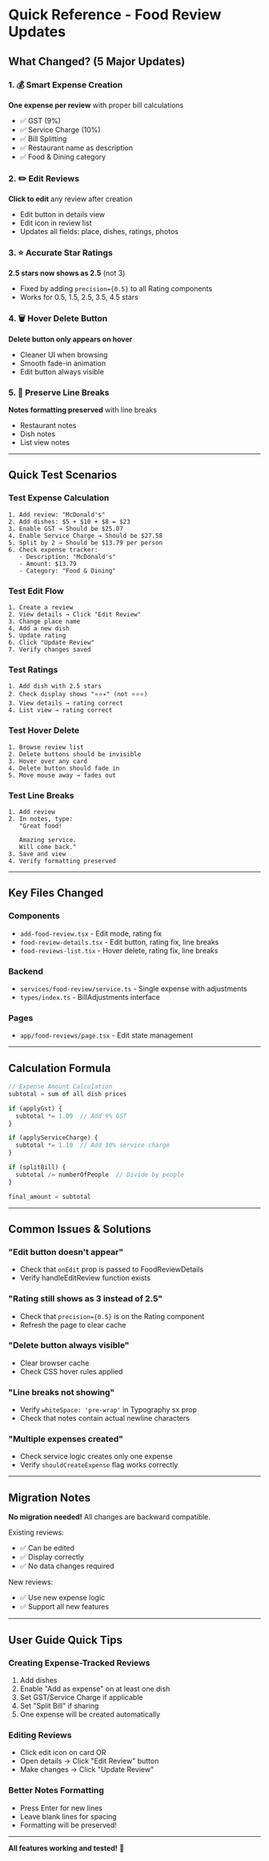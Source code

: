 # Quick Reference - Food Review Updates

## What Changed? (5 Major Updates)

### 1. 💰 Smart Expense Creation

**One expense per review** with proper bill calculations

- ✅ GST (9%)
- ✅ Service Charge (10%)
- ✅ Bill Splitting
- ✅ Restaurant name as description
- ✅ Food & Dining category

### 2. ✏️ Edit Reviews

**Click to edit** any review after creation

- Edit button in details view
- Edit icon in review list
- Updates all fields: place, dishes, ratings, photos

### 3. ⭐ Accurate Star Ratings

**2.5 stars now shows as 2.5** (not 3)

- Fixed by adding `precision={0.5}` to all Rating components
- Works for 0.5, 1.5, 2.5, 3.5, 4.5 stars

### 4. 🗑️ Hover Delete Button

**Delete button only appears on hover**

- Cleaner UI when browsing
- Smooth fade-in animation
- Edit button always visible

### 5. 📝 Preserve Line Breaks

**Notes formatting preserved** with line breaks

- Restaurant notes
- Dish notes
- List view notes

---

## Quick Test Scenarios

### Test Expense Calculation

```
1. Add review: "McDonald's"
2. Add dishes: $5 + $10 + $8 = $23
3. Enable GST → Should be $25.07
4. Enable Service Charge → Should be $27.58
5. Split by 2 → Should be $13.79 per person
6. Check expense tracker:
   - Description: "McDonald's"
   - Amount: $13.79
   - Category: "Food & Dining"
```

### Test Edit Flow

```
1. Create a review
2. View details → Click "Edit Review"
3. Change place name
4. Add a new dish
5. Update rating
6. Click "Update Review"
7. Verify changes saved
```

### Test Ratings

```
1. Add dish with 2.5 stars
2. Check display shows "⭐⭐✴️" (not ⭐⭐⭐)
3. View details → rating correct
4. List view → rating correct
```

### Test Hover Delete

```
1. Browse review list
2. Delete buttons should be invisible
3. Hover over any card
4. Delete button should fade in
5. Move mouse away → fades out
```

### Test Line Breaks

```
1. Add review
2. In notes, type:
   "Great food!

   Amazing service.
   Will come back."
3. Save and view
4. Verify formatting preserved
```

---

## Key Files Changed

### Components

- `add-food-review.tsx` - Edit mode, rating fix
- `food-review-details.tsx` - Edit button, rating fix, line breaks
- `food-reviews-list.tsx` - Hover delete, rating fix, line breaks

### Backend

- `services/food-review/service.ts` - Single expense with adjustments
- `types/index.ts` - BillAdjustments interface

### Pages

- `app/food-reviews/page.tsx` - Edit state management

---

## Calculation Formula

```javascript
// Expense Amount Calculation
subtotal = sum of all dish prices

if (applyGst) {
  subtotal *= 1.09  // Add 9% GST
}

if (applyServiceCharge) {
  subtotal *= 1.10  // Add 10% service charge
}

if (splitBill) {
  subtotal /= numberOfPeople  // Divide by people
}

final_amount = subtotal
```

---

## Common Issues & Solutions

### "Edit button doesn't appear"

- Check that `onEdit` prop is passed to FoodReviewDetails
- Verify handleEditReview function exists

### "Rating still shows as 3 instead of 2.5"

- Check that `precision={0.5}` is on the Rating component
- Refresh the page to clear cache

### "Delete button always visible"

- Clear browser cache
- Check CSS hover rules applied

### "Line breaks not showing"

- Verify `whiteSpace: 'pre-wrap'` in Typography sx prop
- Check that notes contain actual newline characters

### "Multiple expenses created"

- Check service logic creates only one expense
- Verify `shouldCreateExpense` flag works correctly

---

## Migration Notes

**No migration needed!** All changes are backward compatible.

Existing reviews:

- ✅ Can be edited
- ✅ Display correctly
- ✅ No data changes required

New reviews:

- ✅ Use new expense logic
- ✅ Support all new features

---

## User Guide Quick Tips

### Creating Expense-Tracked Reviews

1. Add dishes
2. Enable "Add as expense" on at least one dish
3. Set GST/Service Charge if applicable
4. Set "Split Bill" if sharing
5. One expense will be created automatically

### Editing Reviews

- Click edit icon on card OR
- Open details → Click "Edit Review" button
- Make changes → Click "Update Review"

### Better Notes Formatting

- Press Enter for new lines
- Leave blank lines for spacing
- Formatting will be preserved!

---

**All features working and tested!** 🎉
